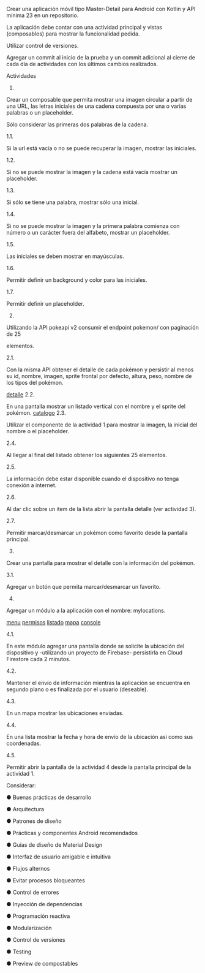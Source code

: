 
Crear una aplicación móvil tipo Master-Detail para Android con Kotlin y API mínima 23 en un repositorio.

La aplicación debe contar con una actividad principal y vistas (composables) para mostrar la funcionalidad pedida.

Utilizar control de versiones.

Agregar un commit al inicio de la prueba y un commit adicional al cierre de cada día de actividades con los últimos cambios realizados.

Actividades

1.

Crear un composable que permita mostrar una imagen circular a partir de una URL, las letras iniciales de una cadena compuesta por una o varias palabras o un placeholder.

Sólo considerar las primeras dos palabras de la cadena.

1.1.

Si la url está vacía o no se puede recuperar la imagen, mostrar las iniciales.

1.2.

Si no se puede mostrar la imagen y la cadena está vacía mostrar un placeholder.

1.3.

Si sólo se tiene una palabra, mostrar sólo una inicial.

1.4.

Si no se puede mostrar la imagen y la primera palabra comienza con número o un carácter fuera del alfabeto, mostrar un placeholder.

1.5.

Las iniciales se deben mostrar en mayúsculas.

1.6.

Permitir definir un background y color para las iniciales.

1.7.

Permitir definir un placeholder.

2.

Utilizando la API pokeapi v2 consumir el endpoint pokemon/ con paginación de 25

elementos.





2.1.

Con la misma API obtener el detalle de cada pokémon y persistir al menos su id, nombre, imagen, sprite frontal por defecto, altura, peso, nombre de los tipos del pokémon.

[detalle](detalle.png)
2.2.

En una pantalla mostrar un listado vertical con el nombre y el sprite del pokémon.
[catalogo](pantallaInicio.png)
2.3.

Utilizar el componente de la actividad 1 para mostrar la imagen, la inicial del nombre o el placeholder.

2.4.

Al llegar al final del listado obtener los siguientes 25 elementos.

2.5.

La información debe estar disponible cuando el dispositivo no tenga conexión a internet.

2.6.

Al dar clic sobre un item de la lista abrir la pantalla detalle (ver actividad 3).

2.7.

Permitir marcar/desmarcar un pokémon como favorito desde la pantalla principal.

3.

Crear una pantalla para mostrar el detalle con la información del pokémon.

3.1.

Agregar un botón que permita marcar/desmarcar un favorito.



4.

Agregar un módulo a la aplicación con el nombre: mylocations.

[menu](menu_abbre_mapa.png)
[permisos](solicitaPermisosParaVerUbicacion.png)
[listado](geopunto_con_tiempo.png)
[mapa](mapa.png)
[console](Cloud_Firestore.png)

4.1.

En este módulo agregar una pantalla donde se solicite la ubicación del dispositivo y -utilizando un proyecto de Firebase- persistirla en Cloud Firestore cada 2 minutos.

4.2.

Mantener el envío de información mientras la aplicación se encuentra en segundo plano o es finalizada por el usuario (deseable).

4.3.

En un mapa mostrar las ubicaciones enviadas.

4.4.

En una lista mostrar la fecha y hora de envío de la ubicación así como sus coordenadas.

4.5.

Permitir abrir la pantalla de la actividad 4 desde la pantalla principal de la actividad 1.

Considerar:

● Buenas prácticas de desarrollo

● Arquitectura

● Patrones de diseño

● Prácticas y componentes Android recomendados

● Guías de diseño de Material Design

● Interfaz de usuario amigable e intuitiva

● Flujos alternos

● Evitar procesos bloqueantes

● Control de errores

● Inyección de dependencias

● Programación reactiva

● Modularización

● Control de versiones

● Testing

● Preview de compostables








